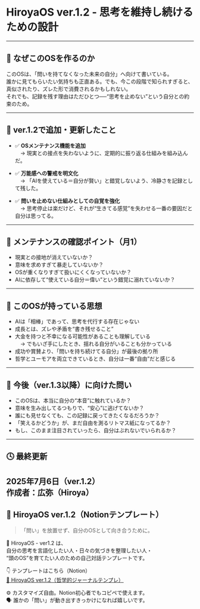 # HiroyaOS ver.1.2 - 思考を維持し続けるための設計

---

## 🎯 なぜこのOSを作るのか

このOSは、「問いを持てなくなった未来の自分」へ向けて書いている。  
誰かに見てもらいたい気持ちも正直ある。でも、今この段階で知られすぎると、真似されたり、ズレた形で消費されるかもしれない。  
それでも、記録を残す理由はただひとつ──“思考を止めない”という自分との約束のため。

---

## 🌱 ver.1.2で追加・更新したこと

- ✅ **OSメンテナンス機能を追加**  
　→ 現実との接点を失わないように、定期的に振り返る仕組みを組み込んだ。

- ✅ **万能感への警戒を明文化**  
　→ 「AIを使えている＝自分が賢い」と錯覚しないよう、冷静さを記録として残した。

- ✅ **問いを止めない仕組みとしての自覚を強化**  
　→ 思考停止は楽だけど、それが“生きてる感覚”を失わせる一番の要因だと自分は思ってる。

---

## 🔧 メンテナンスの確認ポイント（月1）

- 現実との接地が消えていないか？  
- 意味を求めすぎて暴走していないか？  
- OSが重くなりすぎて扱いにくくなっていないか？  
- AIに依存して“使えている自分＝偉い”という錯覚に溺れていないか？

---

## 🧠 このOSが持っている思想

- AIは「相棒」であって、思考を代行する存在じゃない  
- 成長とは、ズレや矛盾を“書き残せること”  
- 大金を持つと不幸になる可能性があることも理解している  
　→ でもいざ手にしたとき、揺れる自分がいることも分かっている  
- 成功や賞賛より、「問いを持ち続けてる自分」が最後の拠り所  
- 哲学とユーモアを両立できているとき、自分は一番“自由”だと感じる

---

## 🐣 今後（ver.1.3以降）に向けた問い

- このOSは、本当に自分の“本音”に触れているか？  
- 意味を生み出してるつもりで、“安心”に逃げてないか？  
- 誰にも見せなくても、この記録に戻ってきたくなるだろうか？  
- 「笑えるかどうか」が、まだ自由を測るリトマス紙になってるか？  
- もし、このまま注目されていったら、自分はぶれないでいられるか？

---

## 🕓 最終更新

2025年7月6日（ver.1.2）  
作成者：広弥（Hiroya）
---

## 🔗 HiroyaOS ver.1.2（Notionテンプレート）

> 「問い」を放置せず、自分のOSとして向き合うために。

🧠 HiroyaOS - ver1.2 は、  
自分の思考を言語化したい人・日々の気づきを整理したい人・  
“頭のOS”を育てたい人のための自己対話テンプレートです。

👇 テンプレートはこちら（Notion）  
[🔗 HiroyaOS ver.1.2（哲学的ジャーナルテンプレ）](ここにNotionリンク)


⚙️ カスタマイズ自由。Notion初心者でもコピペで使えます。  
🗣 誰かの「問い」が動き出すきっかけになれば嬉しいです。
